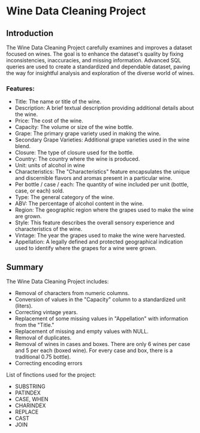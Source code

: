 # Wine Data Cleaning Project

## Introduction
The Wine Data Cleaning Project carefully examines and improves a dataset focused on wines. The goal is to enhance the dataset's quality by fixing inconsistencies, inaccuracies, and missing information. Advanced SQL queries are used to create a standardized and dependable dataset, paving the way for insightful analysis and exploration of the diverse world of wines.

### Features:
- Title: The name or title of the wine.
- Description: A brief textual description providing additional details about the wine.
- Price: The cost of the wine.
- Capacity: The volume or size of the wine bottle.
- Grape: The primary grape variety used in making the wine.
- Secondary Grape Varieties: Additional grape varieties used in the wine blend.
- Closure: The type of closure used for the bottle.
- Country: The country where the wine is produced.
- Unit: units of alcohol in wine
- Characteristics: The "Characteristics" feature encapsulates the unique and discernible flavors and aromas present in a particular wine.
- Per bottle / case / each: The quantity of wine included per unit (bottle, case, or each) sold.
- Type: The general category of the wine.
- ABV: The percentage of alcohol content in the wine.
- Region: The geographic region where the grapes used to make the wine are grown.
- Style: This feature describes the overall sensory experience and characteristics of the wine.
- Vintage: The year the grapes used to make the wine were harvested.
- Appellation: A legally defined and protected geographical indication used to identify where the grapes for a wine were grown.

## Summary
The Wine Data Cleaning Project includes:
- Removal of characters from numeric columns.
- Conversion of values in the "Capacity" column to a standardized unit (liters).
- Correcting vintage years.
- Replacement of some missing values in "Appellation" with information from the "Title."
- Replacement of missing and empty values with NULL.
- Removal of duplicates.
- Removal of wines in cases and boxes. There are only 6 wines per case and 5 per each (boxed wine). For every case and box, there is a traditional 0.75 bottle).
- Correcting encoding errors

List of finctions used for the project:
- SUBSTRING
- PATINDEX
- CASE, WHEN
- CHARINDEX
- REPLACE
- CAST
- JOIN


